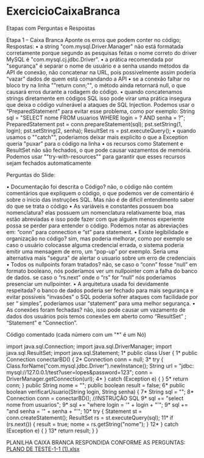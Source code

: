 # ExercicioCaixaBranca
Etapas com Perguntas e Respostas

Etapa 1 – Caixa Branca
Aponte os erros que podem conter no código;
Respostas:
•	a string "com.mysql.Driver.Manager" não está formatada corretamente porque segundo as pesquisas feitas o nome correto do driver MySQL é "com.mysql.cj.jdbc.Driver".
•	a prática recomendada por "segurança" é separar o nome de usuário e a senha usando métodos da API de conexão, não concatenar na URL, pois possivelmente assim poderia “vazar” dados de quem está comandando a API 
•	se a conexão falhar no bloco try na linha ""return conn;"", o método ainda retornará null, o que causará erros durante a rodagem do código.
•	quando concatenamos strings diretamente em códigos SQL isso pode virar uma prática insegura que deixa o código vulnerável a ataques de SQL Injection. Podemos usar o "PreparedStatement" para evitar esse problema, como por exemplo:
String sql = "SELECT nome FROM usuarios WHERE login = ? AND senha = ?";
PreparedStatement pst = conn.prepareStatement(sql);
pst.setString(1, login);
pst.setString(2, senha);
ResultSet rs = pst.executeQuery();
•	quando usamos o ""catch"", poderiamos deixar mais explicito o que a Exception queria "puxar" para o código na linha
•	os recursos como Statement e ResultSet não são fechados, o que pode causar vazamentos de memória. Podemos usar ""try-with-resources"" para garantir que esses recursos sejam fechados automaticamente

Perguntas do Slide:

• Documentação foi descrita o Código?
não, o código não contém comentários que expliquem o código, o que podemos ver de comentário é sobre o inicio das instruções SQL. Mas não é de dificil entendimento saber do que se trata o código
• As variáveis e constantes possuem boa nomenclatura?
elas possuem um nomenclatura relativamente boa, mas estão abreviadas e isso pode fazer com que alguém menos experiente possa se perder para entender o código. Podemos notar as abreviações em: “conn” para connection e “st” para statement.
• Existe legibilidade e organização no código?
sim, mas poderia melhorar, como por exemplo se caso o usuário colocasse alguma credencial errada, o sistema poderia emitir uma mensagem de erro, um “pop-up” por exemplo. Seria uma alternativa mais "segura" de alertar o usuario sobre um erro de credenciais
• Todos os nullpoints foram tratados?
não, se caso o “conn” fosse “null” em formato booleano, nós poderíamos ver um nullpointer com a falha do banco de dados.
se caso o “rs.next” onde o “rs” for “null” nós poderiamos presenciar um nullpointer.
• A arquitetura usada foi devidamente respeitada?
o banco de dados poderia ser fechado para mais segurança e evitar possiveis "invasões"
o SQL poderia sofrer ataques com facilidade por ser “ simples”, poderíamos usar “statement” para uma melhor segurança.
• As conexões foram fechadas?
não, isso pode causar um vazamento de dados dos usuários pois temos conexões em aberto como “ResultSet” ; “Statement” e “Connection”.

Código comentado (cada número com  um "*" é um Nó)

import java.sql.Connection; 
import java.sql.DriverManager; 
import java.sql.ResultSet; 
import java.sql.Statement;
1* public class User {
1* public Connection conectarBD() {
2*   Connection conn = null; 
3*   try { 
Class.forName("com.mysql.jdbc.Driver").newInstance(); 
String url = "jdbc: mysql://127.0.0.1/test?user=lopes&password=123"; conn = DriverManager.getConnection(url); 
4*   } catch (Exception e) {
   } 
5*   return conn; 
    }
    public String nome = "";
    public boolean result = false;
6* public boolean verificarUsuario(String login, String senha) {
7*   String sql = ""; 
8*   Connection conn = conectarBD(); 
//INSTRUÇÃO SQL 
9*    sql += "select nome from usuarios"; 
9*    sql += "where login = '" + login + "'";
9*    sql += "and senha = '" + senha + "'"; 
10*    try { 
Statement st = conn.createStatement(); 
ResultSet rs = st.executeQuery(sql); 
11*    if (rs.next()) { 
result = true; 
nome = rs.getString("nome"); } 
12*   } catch (Exception e) { } 
13*   return result; } }



PLANILHA CAIXA BRANCA RESPONDIDA CONFORME AS PERGUNTAS:
[PLANO DE TESTE-1-1 (1).xlsx](https://github.com/user-attachments/files/17804238/PLANO.DE.TESTE-1-1.1.xlsx)

